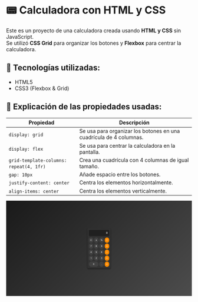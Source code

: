 # 📟 Calculadora con HTML y CSS

Este es un proyecto de una calculadora creada usando **HTML y CSS** sin JavaScript.  
Se utilizó **CSS Grid** para organizar los botones y **Flexbox** para centrar la calculadora.

## 📌 Tecnologías utilizadas:
- HTML5
- CSS3 (Flexbox & Grid)

## 📖 Explicación de las propiedades usadas:

| Propiedad | Descripción |
|-----------|------------|
| `display: grid` | Se usa para organizar los botones en una cuadrícula de 4 columnas. |
| `display: flex` | Se usa para centrar la calculadora en la pantalla. |
| `grid-template-columns: repeat(4, 1fr)` | Crea una cuadrícula con 4 columnas de igual tamaño. |
| `gap: 10px` | Añade espacio entre los botones. |
| `justify-content: center` | Centra los elementos horizontalmente. |
| `align-items: center` | Centra los elementos verticalmente. 

![Captura de la página](IMG/calculadora.png)